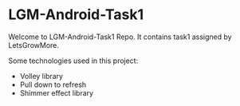 # LGM-Android-Task1
Welcome to LGM-Android-Task1 Repo. It contains task1 assigned by LetsGrowMore.

Some technologies used in this project:

* Volley library
* Pull down to refresh
* Shimmer effect library
